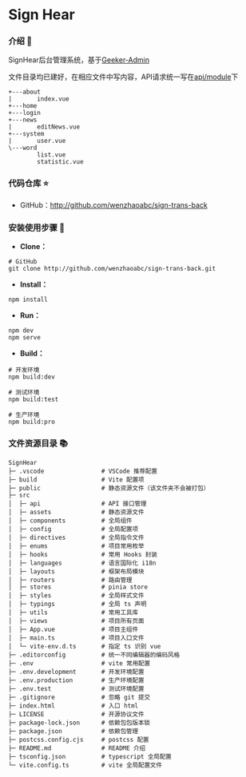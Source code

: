 # Sign Hear

### 介绍 📖

SignHear后台管理系统，基于[Geeker-Admin](https://github.com/HalseySpicy/Geeker-Admin)

文件目录均已建好，在相应文件中写内容，API请求统一写在[api/module](src/api/modules/)下

```text
+---about
|       index.vue   
+---home 
+---login
+---news
|       editNews.vue
+---system
|       user.vue
\---word
        list.vue
        statistic.vue
```


### 代码仓库 ⭐

- GitHub：http://github.com/wenzhaoabc/sign-trans-back


### 安装使用步骤 📔

- **Clone：**

```text
# GitHub
git clone http://github.com/wenzhaoabc/sign-trans-back.git
```

- **Install：**

```text
npm install
```

- **Run：**

```text
npm dev
npm serve
```

- **Build：**

```text
# 开发环境
npm build:dev

# 测试环境
npm build:test

# 生产环境
npm build:pro
```


### 文件资源目录 📚

```text
SignHear
├─ .vscode                # VSCode 推荐配置
├─ build                  # Vite 配置项
├─ public                 # 静态资源文件（该文件夹不会被打包）
├─ src
│  ├─ api                 # API 接口管理
│  ├─ assets              # 静态资源文件
│  ├─ components          # 全局组件
│  ├─ config              # 全局配置项
│  ├─ directives          # 全局指令文件
│  ├─ enums               # 项目常用枚举
│  ├─ hooks               # 常用 Hooks 封装
│  ├─ languages           # 语言国际化 i18n
│  ├─ layouts             # 框架布局模块
│  ├─ routers             # 路由管理
│  ├─ stores              # pinia store
│  ├─ styles              # 全局样式文件
│  ├─ typings             # 全局 ts 声明
│  ├─ utils               # 常用工具库
│  ├─ views               # 项目所有页面
│  ├─ App.vue             # 项目主组件
│  ├─ main.ts             # 项目入口文件
│  └─ vite-env.d.ts       # 指定 ts 识别 vue
├─ .editorconfig          # 统一不同编辑器的编码风格
├─ .env                   # vite 常用配置
├─ .env.development       # 开发环境配置
├─ .env.production        # 生产环境配置
├─ .env.test              # 测试环境配置
├─ .gitignore             # 忽略 git 提交
├─ index.html             # 入口 html
├─ LICENSE                # 开源协议文件
├─ package-lock.json      # 依赖包包版本锁
├─ package.json           # 依赖包管理
├─ postcss.config.cjs     # postcss 配置
├─ README.md              # README 介绍
├─ tsconfig.json          # typescript 全局配置
└─ vite.config.ts         # vite 全局配置文件
```

